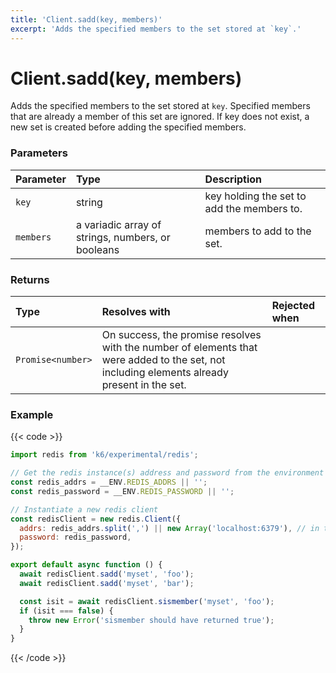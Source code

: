 ```yaml
---
title: 'Client.sadd(key, members)'
excerpt: 'Adds the specified members to the set stored at `key`.'
---
```


# Client.sadd(key, members)

Adds the specified members to the set stored at `key`. Specified members that are already a member of this set are ignored. If key does not exist, a new set is created before adding the specified members.

### Parameters

| Parameter | Type                                              | Description                                |
| :-------- | :------------------------------------------------ | :----------------------------------------- |
| `key`     | string                                            | key holding the set to add the members to. |
| `members` | a variadic array of strings, numbers, or booleans | members to add to the set.                 |

### Returns

| Type              | Resolves with                                                                                                                               | Rejected when |
| :---------------- | :------------------------------------------------------------------------------------------------------------------------------------------ | :------------ |
| `Promise<number>` | On success, the promise resolves with the number of elements that were added to the set, not including elements already present in the set. |               |

### Example

{{< code >}}

```javascript
import redis from 'k6/experimental/redis';

// Get the redis instance(s) address and password from the environment
const redis_addrs = __ENV.REDIS_ADDRS || '';
const redis_password = __ENV.REDIS_PASSWORD || '';

// Instantiate a new redis client
const redisClient = new redis.Client({
  addrs: redis_addrs.split(',') || new Array('localhost:6379'), // in the form of 'host:port', separated by commas
  password: redis_password,
});

export default async function () {
  await redisClient.sadd('myset', 'foo');
  await redisClient.sadd('myset', 'bar');

  const isit = await redisClient.sismember('myset', 'foo');
  if (isit === false) {
    throw new Error('sismember should have returned true');
  }
}
```

{{< /code >}}

